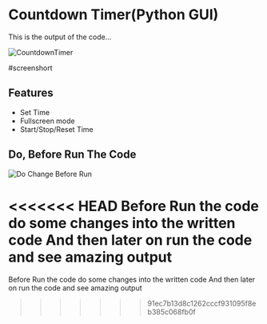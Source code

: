 
# Countdown Timer(Python GUI)



This is the output of the code...


![CountdownTimer](https://user-images.githubusercontent.com/105534501/200102360-59c4b171-6bb3-4f50-9106-f75885336f53.png)

#screenshort


## Features

- Set Time
- Fullscreen mode
- Start/Stop/Reset Time


## Do, Before Run The Code

![Do Change Before Run](https://user-images.githubusercontent.com/105534501/200102381-12c95d39-2ccc-42bc-8168-a769012d64a7.gif)


<<<<<<< HEAD
Before Run the code do some changes into the written code And then later on run the code and see amazing output
=======
Before Run the code do some changes into the written code And then later on run the code and see amazing output
>>>>>>> 91ec7b13d8c1262cccf931095f8eb385c068fb0f
